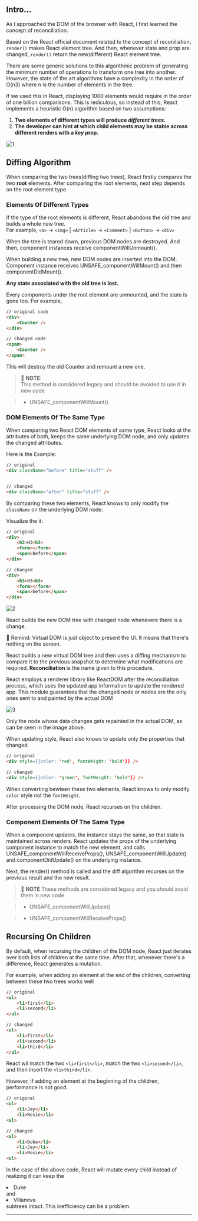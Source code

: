 ## Intro...
As I approached the DOM of the browser with React, I first learned the concept of reconciliation.

Based on the React official document related to the concept of reconiliation, `render()` makes React element tree. And then, whenever state and prop are changed, `render()` return the new(different) React element tree.

There are some generic solutions to this algorithmic problem of generating the minimum number of operations to transform one tree into another. However, the state of the art algorithms have a complexity in the order of O(n3) where n is the number of elements in the tree.

If we used this in React, displaying 1000 elements would require in the order of one billion comparisons. This is rediculous, so instead of this, React implements a heuristic O(n) algorithm based on two assumptions:

1. **Two elements of different types will produce *different trees*.**
2. **The developer can hint at which child elements may be stable across different renders with a *key* prop.**

![1](https://github.com/jinscodes/Blog_nextJS/assets/87598134/cade6415-606b-4069-b5e0-134855bd2b08)

## Diffing Algorithm
When comparing the two trees(diffing two trees), React firstly compares the two **root** elements. After comparing the root elements, next step depends on the root element type.

### Elements Of Different Types
If the type of the root elements is different, React abandons the old tree and builds a whole new tree.   
For example, `<a>` -> `<img>` | `<Article>` -> `<Comment>` | `<Button>` -> `<div>`

When the tree is teared down, previous DOM nodes are destroyed. And then, component instances receive componentWillUnmount(). 

When building a new tree, new DOM nodes are inserted into the DOM. Component instance receives UNSAFE_componentWillMount() and then componentDidMount(). 

**Any state associated with the old tree is lost.**

Every components under the root element are unmounted, and the state is gone too. For example,

```html
// original code
<div>
	<Counter />
</div>

// changed code
<span>
	<Counter />
</span>
```

This will destroy the old Counter and remount a new one.

> 🚨 **NOTE**:   
> This method is considered legacy and should be avoided to use it in new code

> - UNSAFE_componentWillMount()

### DOM Elements Of The Same Type
When comparing two React DOM elements of same type, React looks at the attributes of both, keeps the same underlying DOM node, and only updates the changed attributes.

Here is the Example: 

```html
// original
<div className="before" title="stuff" />


// changed
<div className="after" title="stuff" />
```

By comparing these two elements, React knows to only modify the `className` on the underlying DOM node.

Visualize the it:

```html
// original
<div>
	<h3>H3<h3>
	<form></form>
	<span>before</span>
</div>

// changed
<div>
	<h3>H3<h3>
	<form></form>
	<span>before</span>
</div>
```

![2](https://github.com/jinscodes/Blog_nextJS/assets/87598134/c4aa5117-a19e-45d2-bf0b-72d2779e5108)

React builds the new DOM tree with changed node whenevere there is a change. 

🚨 Remind: Virtual DOM is just object to present the UI. It means that there's nothing on the screen. 

React builds a new virtual DOM tree and then uses a diffing mechanism to compare it to the previous snapshot to determine what modifications are required. **Reconciliation** is the name given to this procedure. 

React employs a renderer library like ReactDOM after the reconciliation process, which uses the updated app information to update the rendered app. This module guarantees that the changed node or nodes are the only ones sent to and painted by the actual DOM

![3](https://github.com/jinscodes/Blog_nextJS/assets/87598134/42eeadc8-6989-480d-8e85-82266620fa20)

Only the node whose data changes gets repainted in the actual DOM, as can be seen in the image above.

When updating style, React also knows to update only the properties that changed.

```html
// original
<div style={{color: 'red', fontWeight: 'bold'}} />

// changed
<div style={{color: 'green', fontWeight: 'bold'}} />
```

When converting bewteen these two elements, React knows to only modify `color` style not the `fontWeight`.

After processing the DOM node, React recurses on the children.

### Component Elements Of The Same Type
When a component updates, the instance stays the same, so that state is maintained across renders. React updates the props of the underlying component instance to match the new element, and calls UNSAFE_componentWillReceiveProps(), UNSAFE_componentWillUpdate() and componentDidUpdate() on the underlying instance.

Next, the render() method is called and the diff algorithm recurses on the previous result and the new result.

> 🚨 **NOTE**
> These methods are considered legacy and you should avoid them in new code

> - UNSAFE_componentWillUpdate()

>	- UNSAFE_componentWillReceiveProps()

## Recursing On Children
By default, when recursing the children of the DOM node, React just iterates over both lists of children at the same time. After that, whenever there's a difference, React generates a mutation. 

For example, when adding an element at the end of the children, converting between these two trees works well

```html
// original
<ul>
	<li>first</li>
	<li>second</li>
</ul>

// changed
<ul>
	<li>first</li>
	<li>second</li>
	<li>third</li>
</ul>
```

React wil match the two `<li>first</li>`, match the two `<li>second</li>`, and then insert the `<li>third</li>`.

However, if adding an element at the beginning of the children, performance is not good. 

```html
// original
<ul>
	<li>Jay</li>
	<li>Rosie</li>
<ul>

// changed
<ul>
	<li>Duke</li>
	<li>Jay</li>
	<li>Rosie</li>
<ul>
```

In the case of the above code, React will mutate every child instead of realizing it can keep the <li>Duke</li> and <li>Villanova</li> subtrees intact. This inefficiency can be a problem.

---
[](https://legacy.reactjs.org/docs/reconciliation.html)

[](https://programming119.tistory.com/240)

[](https://velog.io/@juno7803/React-Reconciliation-%EC%9E%AC%EC%A1%B0%EC%A0%95)

[](https://www.scaler.com/topics/react/virtual-dom-in-react/)

[](https://www.scaler.com/topics/react/virtual-dom-in-react/)